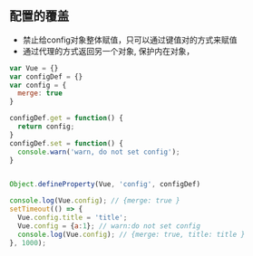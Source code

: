 
## 配置的覆盖

- 禁止给config对象整体赋值，只可以通过键值对的方式来赋值
- 通过代理的方式返回另一个对象, 保护内在对象，

```js
var Vue = {}
var configDef = {}
var config = {
  merge: true
}

configDef.get = function() {
  return config;
}
configDef.set = function() {
  console.warn('warn, do not set config');
}


Object.defineProperty(Vue, 'config', configDef)

console.log(Vue.config); // {merge: true }
setTimeout(() => {
  Vue.config.title = 'title';
  Vue.config = {a:1}; // warn:do not set config
  console.log(Vue.config); // {merge: true, title: title }
}, 1000);
```

